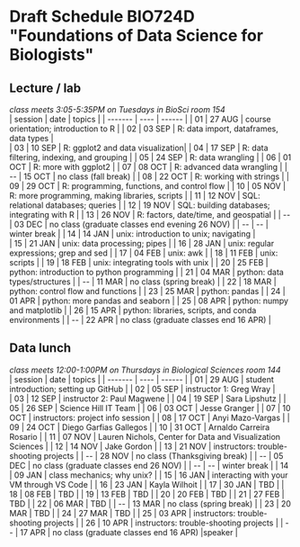 # Draft Schedule BIO724D "Foundations of Data Science for Biologists"  

## Lecture / lab

*class meets 3:05-5:35PM on Tuesdays in BioSci room 154*  
| session | date | topics |
| ------- | ---- | ------ |
| 01 | 27 AUG | course orientation; introduction to R |
| 02 | 03 SEP | R: data import, dataframes, data types |     
| 03 | 10 SEP | R: ggplot2 and data visualization| 
| 04 | 17 SEP | R: data filtering, indexing, and grouping |
| 05 | 24 SEP | R: data wrangling |
| 06 | 01 OCT | R: more with ggplot2 |
| 07 | 08 OCT | R: advanced data wrangling |
| -- | 15 OCT | no class (fall break) |
| 08 | 22 OCT | R: working with strings |
| 09 | 29 OCT | R: programming, functions, and control flow |
| 10 | 05 NOV | R: more programming, making libraries, scripts |
| 11 | 12 NOV | SQL: relational databases; queries |
| 12 | 19 NOV | SQL: building databases; integrating with R |
| 13 | 26 NOV | R: factors, date/time, and geospatial |
| -- | 03 DEC | no class (graduate classes end evening 26 NOV) |
| -- | -- | winter break |
| 14 | 14 JAN | unix: introduction to unix; navigating |  
| 15 | 21 JAN | unix: data processing; pipes |
| 16 | 28 JAN | unix: regular expressions; grep and sed |
| 17 | 04 FEB | unix: awk |
| 18 | 11 FEB | unix: scripts |
| 19 | 18 FEB | unix: integrating tools with unix |
| 20 | 25 FEB | python: introduction to python programming |
| 21 | 04 MAR | python: data types/structures |
| -- | 11 MAR | no class (spring break) |
| 22 | 18 MAR | python: control flow and functions |
| 23 | 25 MAR | python: pandas |
| 24 | 01 APR | python: more pandas and seaborn |
| 25 | 08 APR | python: numpy and matplotlib |
| 26 | 15 APR | python: libraries, scripts, and conda environments |
| -- | 22 APR | no class (graduate classes end 16 APR)  |

## Data lunch

*class meets 12:00-1:00PM on Thursdays in Biological Sciences room 144*  
| session | date | topics |
| ------- | ---- | ------ |
| 01 | 29 AUG | student introduction; setting up GitHub |
| 02 | 05 SEP | instructor 1: Greg Wray |     
| 03 | 12 SEP | instructor 2: Paul Magwene | 
| 04 | 19 SEP | Sara Lipshutz | 
| 05 | 26 SEP | Science Hill IT Team | 
| 06 | 03 OCT | Jesse Granger | 
| 07 | 10 OCT | instructors: project info session | 
| 08 | 17 OCT | Anyi Mazo-Vargas | 
| 09 | 24 OCT | Diego Garfias Gallegos | 
| 10 | 31 OCT | Arnaldo Carreira Rosario | 
| 11 | 07 NOV | Lauren Nichols, Center for Data and Visualization Sciences | 
| 12 | 14 NOV | Jake Gordon | 
| 13 | 21 NOV | instructors: trouble-shooting projects | 
| -- | 28 NOV | no class (Thanksgiving break) | 
| -- | 05 DEC | no class (graduate classes end 26 NOV) |
| -- | -- | winter break |
| 14 | 09 JAN | class mechanics; why unix? | 
| 15 | 16 JAN | interacting with your VM through VS Code |
| 16 | 23 JAN | Kayla Wilhoit |
| 17 | 30 JAN | TBD |
| 18 | 08 FEB | TBD |
| 19 | 13 FEB | TBD |
| 20 | 20 FEB | TBD |
| 21 | 27 FEB | TBD |
| 22 | 06 MAR | TBD |
| -- | 13 MAR | no class (spring break) |
| 23 | 20 MAR | TBD |
| 24 | 27 MAR | TBD |
| 25 | 03 APR | instructors: trouble-shooting projects |
| 26 | 10 APR | instructors: trouble-shooting projects |
| -- | 17 APR | no class (graduate classes end 16 APR) |speaker |
